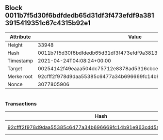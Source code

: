 ## Block 0011b7f5d30f6bdfdedb65d31df3f473efdf9a3813915419351c67c4315b92e1

Attribute | Value
--- | ---
Height | 33948
Hash | 0011b7f5d30f6bdfdedb65d31df3f473efdf9a3813915419351c67c4315b92e1
Timestamp | 2021-04-24T04:08:24+00:00
Target | 00254142f49eaaa504dc75712e8378ad5316cbcead634704b3734b6271167cc4
Merke root | 92cfff2f978d9daa55385c6477a34b696669fc14b91e963cdd5abca068d6ac3a
Nonce | 3077805906

```

```

### Transactions

Hash | Amount
--- | ---
[92cfff2f978d9daa55385c6477a34b696669fc14b91e963cdd5abca068d6ac3a](92cfff2f978d9daa55385c6477a34b696669fc14b91e963cdd5abca068d6ac3a.md) | 10.00000000 SKEPTI 
